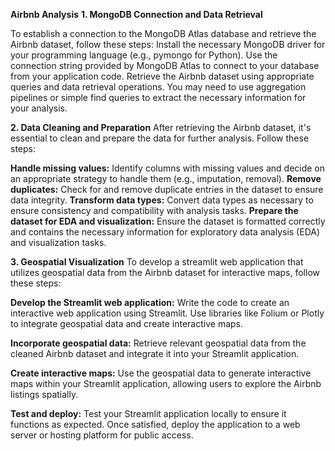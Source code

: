 **Airbnb Analysis**
**1. MongoDB Connection and Data Retrieval**

To establish a connection to the MongoDB Atlas database and retrieve the Airbnb dataset, follow these steps:
Install the necessary MongoDB driver for your programming language (e.g., pymongo for Python).
Use the connection string provided by MongoDB Atlas to connect to your database from your application code.
Retrieve the Airbnb dataset using appropriate queries and data retrieval operations. You may need to use aggregation pipelines or simple find queries to extract the necessary information for your analysis.

**2. Data Cleaning and Preparation**
After retrieving the Airbnb dataset, it's essential to clean and prepare the data for further analysis. Follow these steps:

**Handle missing values:** Identify columns with missing values and decide on an appropriate strategy to handle them (e.g., imputation, removal).
**Remove duplicates:** Check for and remove duplicate entries in the dataset to ensure data integrity.
**Transform data types:** Convert data types as necessary to ensure consistency and compatibility with analysis tasks.
**Prepare the dataset for EDA and visualization:** Ensure the dataset is formatted correctly and contains the necessary information for exploratory data analysis (EDA) and visualization tasks.

**3. Geospatial Visualization**
To develop a streamlit web application that utilizes geospatial data from the Airbnb dataset for interactive maps, follow these steps:

**Develop the Streamlit web application:** Write the code to create an interactive web application using Streamlit. Use libraries like Folium or Plotly to integrate geospatial data and create interactive maps.

**Incorporate geospatial data:** Retrieve relevant geospatial data from the cleaned Airbnb dataset and integrate it into your Streamlit application.

**Create interactive maps:** Use the geospatial data to generate interactive maps within your Streamlit application, allowing users to explore the Airbnb listings spatially.

**Test and deploy:** Test your Streamlit application locally to ensure it functions as expected. Once satisfied, deploy the application to a web server or hosting platform for public access.

